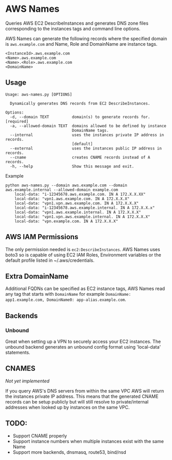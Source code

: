# AWS Names

Queries AWS EC2 DescribeInstances and generates DNS zone files corresponding to the instances tags and command line options.

AWS Names can generate the following records where the specified domain is `aws.example.com` and Name, Role and DomainName are instance tags.

```
<InstanceId>.aws.example.com
<Name>.aws.example.com
<Name>.<Role>.aws.example.com
<DomainName>
```

## Usage

```
Usage: aws-names.py [OPTIONS]

  Dynamically generates DNS records from EC2 DescribeInstances.

Options:
  -d, --domain TEXT          domain(s) to generate records for.  [required]
  -a, --allowed-domain TEXT  domains allowed to be defined by instance
                             DomainName tags.
  --internal                 uses the instances private IP address in records.
                             [default]
  --external                 uses the instances public IP address in records.
  --cname                    creates CNAME records instead of A records.
  -h, --help                 Show this message and exit.
```

Example

```
python aws-names.py --domain aws.example.com --domain aws.example.internal --allowed-domain example.com
    local-data: "i-12345678.aws.example.com. IN A 172.X.X.XX"
    local-data: "vpn1.aws.example.com. IN A 172.X.X.X"
    local-data: "vpn1.vpn.aws.example.com. IN A 172.X.X.X"
    local-data: "i-12345678.aws.example.internal. IN A 172.X.X.x"
    local-data: "vpn1.aws.example.internal. IN A 172.X.X.X"
    local-data: "vpn1.vpn.aws.example.internal. IN A 172.X.X.X"
    local-data: "vpn.example.com. IN A 172.X.X.X"

```

## AWS IAM Permissions

The only permission needed is `ec2:DescribeInstances`. AWS Names uses boto3 so is capable of using EC2 IAM Roles, Environment variables or the default profile listed in ~/.aws/credentials.

## Extra DomainName

Additional FQDNs can be specified as EC2 instance tags, AWS Names read any tag that starts with `DomainName` for example `DomainName: app1.example.com, DomainName0: app-alias.example.com`.

## Backends

### Unbound

Great when setting up a VPN to securely access your EC2 instances. The unbound backend generates an unbound config format using 'local-data' statements.

## CNAMES

*Not yet implemented*

If you query AWS's DNS servers from within the same VPC AWS will return the instances private IP address. This means that the generated CNAME records can be setup publicly but will still resolve to private/internal addresses when looked up by instances on the same VPC.


## TODO:

* Support CNAME properly
* Support instance numbers when multiple instances exist with the same Name
* Support more backends, dnsmasq, route53, bind/nsd
